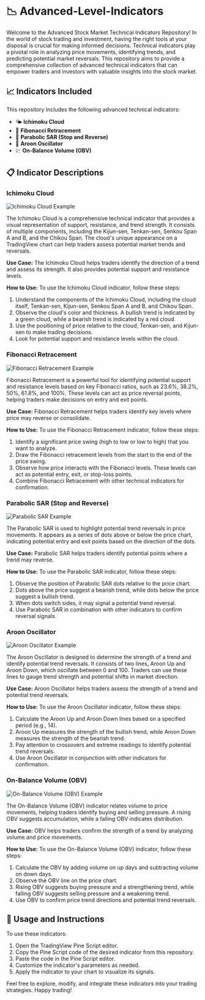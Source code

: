 <div>
  <h1>📉 Advanced-Level-Indicators</h1>
  <p>Welcome to the Advanced Stock Market Technical Indicators Repository! In the world of stock trading and investment, having the right tools at your disposal is crucial for making informed decisions. Technical indicators play a pivotal role in analyzing price movements, identifying trends, and predicting potential market reversals. This repository aims to provide a comprehensive collection of advanced technical indicators that can empower traders and investors with valuable insights into the stock market.</p>
</div>

## 📈 Indicators Included

This repository includes the following advanced technical indicators:

- 🌤️ **Ichimoku Cloud**
- 🔢 **Fibonacci Retracement**
- 🛑 **Parabolic SAR (Stop and Reverse)**
- 🔄 **Aroon Oscillator**
- 💹 **On-Balance Volume (OBV)**

## 📋 Indicator Descriptions

### Ichimoku Cloud
![Ichimoku Cloud Example](images/ichimoku-cloud.png)

The Ichimoku Cloud is a comprehensive technical indicator that provides a visual representation of support, resistance, and trend strength. It consists of multiple components, including the Kijun-sen, Tenkan-sen, Senkou Span A and B, and the Chikou Span. The cloud's unique appearance on a TradingView chart can help traders assess potential market trends and reversals.

**Use Case:**
The Ichimoku Cloud helps traders identify the direction of a trend and assess its strength. It also provides potential support and resistance levels.

**How to Use:**
To use the Ichimoku Cloud indicator, follow these steps:
1. Understand the components of the Ichimoku Cloud, including the cloud itself, Tenkan-sen, Kijun-sen, Senkou Span A and B, and Chikou Span.
2. Observe the cloud's color and thickness. A bullish trend is indicated by a green cloud, while a bearish trend is indicated by a red cloud.
3. Use the positioning of price relative to the cloud, Tenkan-sen, and Kijun-sen to make trading decisions.
4. Look for potential support and resistance levels within the cloud.

### Fibonacci Retracement
![Fibonacci Retracement Example](images/Fib-Retracement.png)

Fibonacci Retracement is a powerful tool for identifying potential support and resistance levels based on key Fibonacci ratios, such as 23.6%, 38.2%, 50%, 61.8%, and 100%. These levels can act as price reversal points, helping traders make decisions on entry and exit points.

**Use Case:**
Fibonacci Retracement helps traders identify key levels where price may reverse or consolidate.

**How to Use:**
To use the Fibonacci Retracement indicator, follow these steps:
1. Identify a significant price swing (high to low or low to high) that you want to analyze.
2. Draw the Fibonacci retracement levels from the start to the end of the price swing.
3. Observe how price interacts with the Fibonacci levels. These levels can act as potential entry, exit, or stop-loss points.
4. Combine Fibonacci Retracement with other technical indicators for confirmation.

### Parabolic SAR (Stop and Reverse)
![Parabolic SAR Example](images/Parabolic-SAR.png)

The Parabolic SAR is used to highlight potential trend reversals in price movements. It appears as a series of dots above or below the price chart, indicating potential entry and exit points based on the direction of the dots.

**Use Case:**
Parabolic SAR helps traders identify potential points where a trend may reverse.

**How to Use:**
To use the Parabolic SAR indicator, follow these steps:
1. Observe the position of Parabolic SAR dots relative to the price chart.
2. Dots above the price suggest a bearish trend, while dots below the price suggest a bullish trend.
3. When dots switch sides, it may signal a potential trend reversal.
4. Use Parabolic SAR in combination with other indicators to confirm reversal signals.

### Aroon Oscillator
![Aroon Oscillator Example](images/Aroon-Oscillator.png)

The Aroon Oscillator is designed to determine the strength of a trend and identify potential trend reversals. It consists of two lines, Aroon Up and Aroon Down, which oscillate between 0 and 100. Traders can use these lines to gauge trend strength and potential shifts in market direction.

**Use Case:**
Aroon Oscillator helps traders assess the strength of a trend and potential trend reversals.

**How to Use:**
To use the Aroon Oscillator indicator, follow these steps:
1. Calculate the Aroon Up and Aroon Down lines based on a specified period (e.g., 14).
2. Aroon Up measures the strength of the bullish trend, while Aroon Down measures the strength of the bearish trend.
3. Pay attention to crossovers and extreme readings to identify potential trend reversals.
4. Use Aroon Oscillator in conjunction with other indicators for confirmation.

### On-Balance Volume (OBV)
![On-Balance Volume (OBV) Example](images/On-Balance-Volume.png)

The On-Balance Volume (OBV) indicator relates volume to price movements, helping traders identify buying and selling pressure. A rising OBV suggests accumulation, while a falling OBV indicates distribution.

**Use Case:**
OBV helps traders confirm the strength of a trend by analyzing volume and price movements.

**How to Use:**
To use the On-Balance Volume (OBV) indicator, follow these steps:
1. Calculate the OBV by adding volume on up days and subtracting volume on down days.
2. Observe the OBV line on the price chart.
3. Rising OBV suggests buying pressure and a strengthening trend, while falling OBV suggests selling pressure and a weakening trend.
4. Use OBV to confirm price trend directions and potential trend reversals.

## 🚀 Usage and Instructions

To use these indicators:
1. Open the TradingView Pine Script editor.
2. Copy the Pine Script code of the desired indicator from this repository.
3. Paste the code in the Pine Script editor.
4. Customize the indicator's parameters as needed.
5. Apply the indicator to your chart to visualize its signals.

Feel free to explore, modify, and integrate these indicators into your trading strategies. Happy trading!